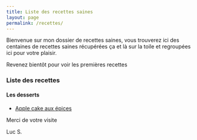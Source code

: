 ```yaml
---
title: Liste des recettes saines
layout: page
permalink: /recettes/
---
```


Bienvenue sur mon dossier de recettes saines, vous  trouverez ici  des centaines de recettes saines récupérées  ça  et là sur la  toile  et regroupées ici pour  votre plaisir.

Revenez bientôt pour  voir les premières recettes

### Liste des recettes 

#### Les desserts 

* [Apple cake aux épices](https://lucsj.github.io/recettes/apple-cake-aux-epices/)


Merci de votre visite

Luc S.
